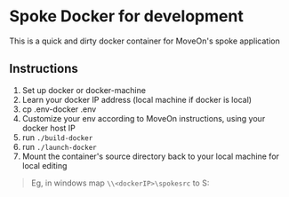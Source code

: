 # Spoke Docker for development

This is a quick and dirty docker container for MoveOn's spoke application

## Instructions

1. Set up docker or docker-machine
2. Learn your docker IP address (local machine if docker is local)
2. cp .env-docker .env
3. Customize your env according to MoveOn instructions, using your docker host IP
4. run `./build-docker`
5. run `./launch-docker`
6. Mount the container's source directory back to your local machine for local editing
> Eg, in windows map `\\<dockerIP>\spokesrc` to S:





